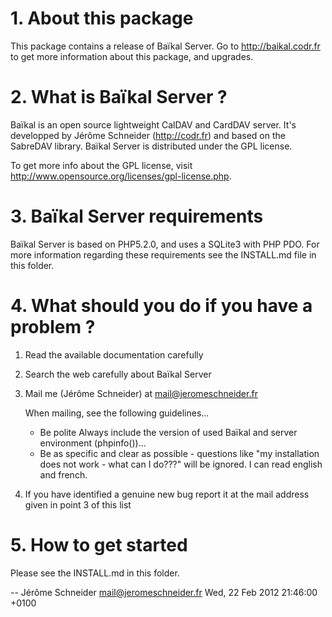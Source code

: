 # 1. About this package

This package contains a release of Baïkal Server. 
Go to http://baikal.codr.fr to get more information about this package, and upgrades.

# 2. What is Baïkal Server ?

Baïkal is an open source lightweight CalDAV and CardDAV server. It's developped
by Jérôme Schneider (http://codr.fr) and based on the SabreDAV library. Baïkal
Server is distributed under the GPL license. 

To get more info about the GPL license, visit 
http://www.opensource.org/licenses/gpl-license.php.

# 3. Baïkal Server requirements

Baïkal Server is based on PHP5.2.0, and uses a SQLite3 with PHP PDO. For more
information regarding these requirements see the INSTALL.md file in this folder.

# 4. What should you do if you have a problem ?

  1. Read the available documentation carefully

  2. Search the web carefully about Baïkal Server

  3. Mail me (Jérôme Schneider) at mail@jeromeschneider.fr

     When mailing, see the following guidelines... 
       - Be polite 
	   Always include the version of used Baïkal and server environment
	   (phpinfo())...
       - Be as specific and clear as possible - questions like "my
       installation does not work - what can I do???" will be ignored.
	   I can read english and french.
	
  4. If you have identified a genuine new bug report it at
     the mail address given in point 3 of this list

# 5. How to get started

Please see the INSTALL.md in this folder.

-- Jérôme Schneider <mail@jeromeschneider.fr>  Wed, 22 Feb 2012 21:46:00 +0100